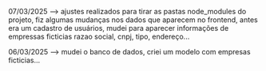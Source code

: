
07/03/2025 --> ajustes realizados para tirar as pastas node_modules do projeto, 
    fiz algumas mudanças nos dados que aparecem no frontend, antes era um cadastro de usuários,
    mudei para aparecer informações de empressas ficticias razao social, cnpj, tipo, endereço...

06/03/2025 --> mudei o banco de dados, criei um modelo com empresas ficticias...
